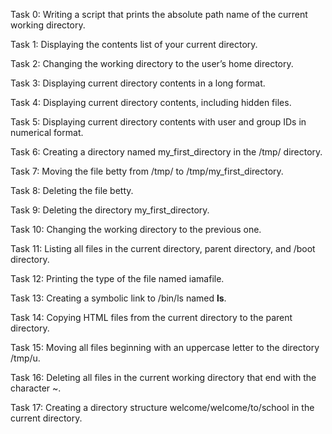 Task 0: Writing a script that prints the absolute path name of the current working directory.

Task 1: Displaying the contents list of your current directory.

Task 2: Changing the working directory to the user’s home directory.

Task 3: Displaying current directory contents in a long format.

Task 4: Displaying current directory contents, including hidden files.

Task 5: Displaying current directory contents with user and group IDs in numerical format.

Task 6: Creating a directory named my_first_directory in the /tmp/ directory.

Task 7: Moving the file betty from /tmp/ to /tmp/my_first_directory.

Task 8: Deleting the file betty.

Task 9: Deleting the directory my_first_directory.

Task 10: Changing the working directory to the previous one.

Task 11: Listing all files in the current directory, parent directory, and /boot directory.

Task 12: Printing the type of the file named iamafile.

Task 13: Creating a symbolic link to /bin/ls named __ls__.

Task 14: Copying HTML files from the current directory to the parent directory.

Task 15: Moving all files beginning with an uppercase letter to the directory /tmp/u.

Task 16: Deleting all files in the current working directory that end with the character ~.

Task 17: Creating a directory structure welcome/welcome/to/school in the current directory.

